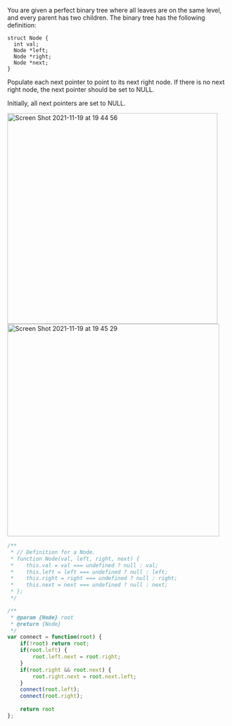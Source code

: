 You are given a perfect binary tree where all leaves are on the same level, and every parent has two children. The binary tree has the following definition:
```
struct Node {
  int val;
  Node *left;
  Node *right;
  Node *next;
}
```
Populate each next pointer to point to its next right node. If there is no next right node, the next pointer should be set to NULL.

Initially, all next pointers are set to NULL.


<img width="478" alt="Screen Shot 2021-11-19 at 19 44 56" src="https://user-images.githubusercontent.com/37787994/142711865-5dc41b91-0916-44b6-b08d-f34f40bd01f6.png">

<img width="482" alt="Screen Shot 2021-11-19 at 19 45 29" src="https://user-images.githubusercontent.com/37787994/142711878-2bfbddf8-4652-4666-bc71-dff07fb066e8.png">


```js
/**
 * // Definition for a Node.
 * function Node(val, left, right, next) {
 *    this.val = val === undefined ? null : val;
 *    this.left = left === undefined ? null : left;
 *    this.right = right === undefined ? null : right;
 *    this.next = next === undefined ? null : next;
 * };
 */

/**
 * @param {Node} root
 * @return {Node}
 */
var connect = function(root) {
    if(!root) return root;
    if(root.left) {
        root.left.next = root.right;
    }
    if(root.right && root.next) {
        root.right.next = root.next.left;
    }
    connect(root.left);
    connect(root.right);
    
    return root
};
```
